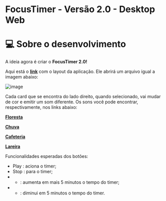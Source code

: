 # FocusTimer - Versão 2.0 - Desktop Web

# 💻 Sobre o desenvolvimento

A ideia agora é criar o **FocusTimer 2.0!**

Aqui está o [**link**](https://www.figma.com/file/dpNtIPSsOoztjP74zItdwi/Stage-05---Focus-Timer-2.0-(Copy)?node-id=0%3A1) com o layout da aplicação. Ele abrirá um arquivo igual a imagem abaixo:

![image](https://user-images.githubusercontent.com/112918889/193476461-32b4242a-4d07-43b2-906f-b8b407a34be4.png)

Cada card que se encontra do lado direito, quando selecionado, vai mudar de cor e emitir um som diferente. Os sons você pode encontrar, respectivamente, nos links abaixo:

[**Floresta**](https://drive.google.com/file/d/1CRHkV72WUMdcqec5GT_KdsqFz0z3VAOA/view)

[**Chuva**](https://drive.google.com/file/d/1Ip8xBqAUJ-bty51Wz8JBtX_bWXCgA0P2/view)

[**Cafeteria**](https://drive.google.com/file/d/1OxLKpCwg2wrxXFNUHgZxJ51QEt0ac5RA/view)

[**Lareira**](https://drive.google.com/file/d/1MakaBPxJvTa_whaSM3kEbRcxiVd1GRCB/view)

Funcionalidades esperadas dos botões:

- Play   : aciona o timer;
- Stop   : para o timer;
- +    : aumenta em mais 5 minutos o tempo do timer;
- -    : diminui em 5 minutos o tempo do timer.
